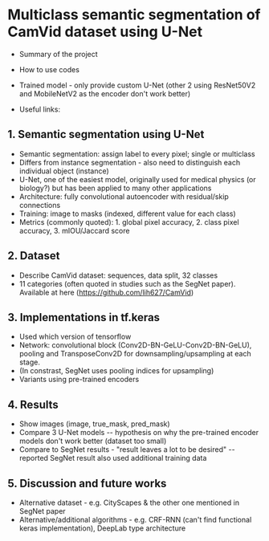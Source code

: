 # Multiclass semantic segmentation of CamVid dataset using U-Net

- Summary of the project

- How to use codes
- Trained model - only provide custom U-Net (other 2 using ResNet50V2 and MobileNetV2 as the encoder don't work better)

- Useful links:


## 1. Semantic segmentation using U-Net
- Semantic segmentation: assign label to every pixel; single or multiclass
- Differs from instance segmentation - also need to distinguish each individual object (instance)
- U-Net, one of the easiest model, originally used for medical physics (or biology?) but has been applied to many other applications
- Architecture: fully convolutional autoencoder with residual/skip connections
- Training: image to masks (indexed, different value for each class)
- Metrics (commonly quoted): 1. global pixel accuracy, 2. class pixel accuracy, 3. mIOU/Jaccard score

## 2. Dataset

- Describe CamVid dataset: sequences, data split, 32 classes
- 11 categories (often quoted in studies such as the SegNet paper). Available at here (https://github.com/lih627/CamVid)

## 3. Implementations in tf.keras
- Used which version of tensorflow 
- Network: convolutional block (Conv2D-BN-GeLU-Conv2D-BN-GeLU), pooling and TransposeConv2D for downsampling/upsampling at each stage. 
- (In constrast, SegNet uses pooling indices for upsampling)
- Variants using pre-trained encoders

## 4. Results

- Show images (image, true_mask, pred_mask)
- Compare 3 U-Net models -- hypothesis on why the pre-trained encoder models don't work better (dataset too small)
- Compare to SegNet results - "result leaves a lot to be desired" -- reported SegNet result also used additional training data

## 5. Discussion and future works
- Alternative dataset - e.g. CityScapes & the other one mentioned in SegNet paper
- Alternative/additional algorithms - e.g. CRF-RNN (can't find functional keras implementation), DeepLab type architecture
